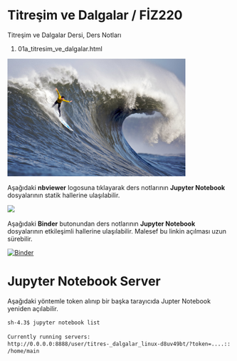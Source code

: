 # Titreşim ve Dalgalar / FİZ220

Titreşim ve Dalgalar Dersi, Ders Notları

1. 01a_titresim_ve_dalgalar.html

[//]: # (Resim aşağıdaki linkten alınmıştır.)
[//]: # (https://upload.wikimedia.org/wikipedia/commons/1/1e/2010_mavericks_competition.jpg)
<img width=400 src='./dersnotlari/sekiller/2010_mavericks_competition.jpg'>

Aşağıdaki **nbviewer** logosuna tıklayarak ders notlarının **Jupyter Notebook** dosyalarının statik hallerine ulaşılabilir.

[<img width=200 src='https://nbviewer.jupyter.org/static/img/nav_logo.svg'>](https://nbviewer.jupyter.org/github/mkarakoc/Titresim_ve_Dalgalar/tree/master/dersnotlari/)

Aşağıdaki **Binder** butonundan ders notlarının **Jupyter Notebook** dosyalarının etkileşimli hallerine ulaşılabilir. Malesef bu linkin açılması uzun sürebilir.

[![Binder](https://mybinder.org/badge.svg)](https://mybinder.org/v2/gh/mkarakoc/Titresim_ve_Dalgalar/master)



# Jupyter Notebook Server

Aşağıdaki yöntemle token alınıp bir başka tarayıcıda Jupter Notebook yeniden açılabilir.

```
sh-4.3$ jupyter notebook list

Currently running servers:
http://0.0.0.0:8888/user/titres-_dalgalar_linux-d8uv49bt/?token=....:: /home/main
```
